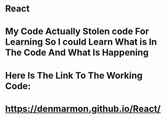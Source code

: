 # React

# My Code Actually Stolen code For Learning So I could Learn What is In The Code And What Is Happening

# Here Is The Link To The Working Code:
# https://denmarmon.github.io/React/
